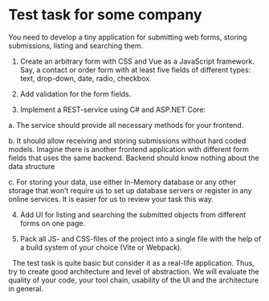 # Test task for some company
You need to develop a tiny application for submitting web forms, storing submissions, listing and searching them.  
  1. Create an arbitrary form with CSS and Vue as a JavaScript framework. Say, a contact or order form with at least five fields of different types: text, drop-down, date, radio, checkbox. 
  
  2. Add validation for the form fields. 
  
  3. Implement a REST-service using C# and ASP.NET Core:  
  
  a. The service should provide all necessary methods for your frontend.  
  
  b. It should allow receiving and storing submissions without hard coded models. Imagine there is another frontend application with different form fields that uses the same backend. Backend should know nothing about the data structure 
  
  c. For storing your data, use either In-Memory database or any other storage that won’t require us to set up database servers or register in any online services. It is easier for us to review your task this way. 
  
  4. Add UI for listing and searching the submitted objects from different forms on one page. 
  
  5. Pack all JS- and CSS-files of the project into a single file with the help of a build system of your choice (Vite or Webpack). 
  
 
The test task is quite basic but consider it as a real-life application. Thus, try to create good architecture and level of abstraction. We will evaluate the quality of your code, your tool chain, usability of the UI and the architecture in general.   
 
